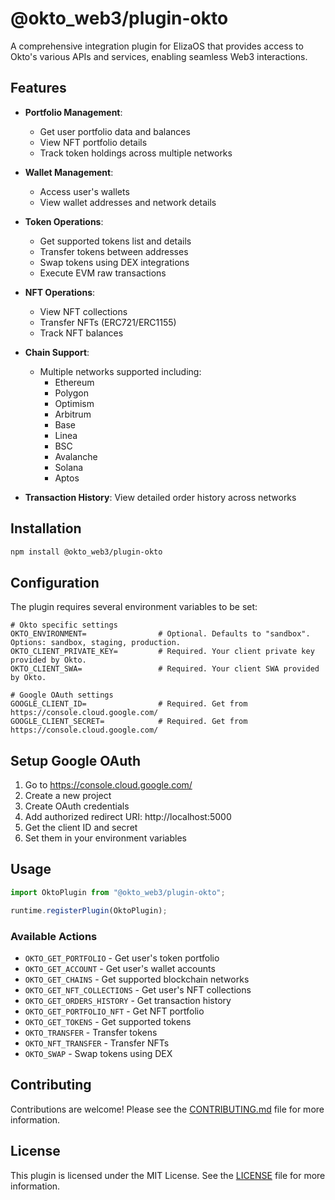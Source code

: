 # @okto_web3/plugin-okto

A comprehensive integration plugin for ElizaOS that provides access to Okto's various APIs and services, enabling seamless Web3 interactions.

## Features

- **Portfolio Management**: 
  - Get user portfolio data and balances
  - View NFT portfolio details
  - Track token holdings across multiple networks

- **Wallet Management**: 
  - Access user's wallets
  - View wallet addresses and network details

- **Token Operations**:
  - Get supported tokens list and details
  - Transfer tokens between addresses
  - Swap tokens using DEX integrations
  - Execute EVM raw transactions

- **NFT Operations**:
  - View NFT collections
  - Transfer NFTs (ERC721/ERC1155)
  - Track NFT balances

- **Chain Support**: 
  - Multiple networks supported including:
    - Ethereum
    - Polygon
    - Optimism
    - Arbitrum
    - Base
    - Linea
    - BSC
    - Avalanche
    - Solana
    - Aptos

- **Transaction History**: View detailed order history across networks

## Installation

```bash
npm install @okto_web3/plugin-okto
```

## Configuration

The plugin requires several environment variables to be set:

```env
# Okto specific settings
OKTO_ENVIRONMENT=                # Optional. Defaults to "sandbox". Options: sandbox, staging, production.
OKTO_CLIENT_PRIVATE_KEY=         # Required. Your client private key provided by Okto.
OKTO_CLIENT_SWA=                 # Required. Your client SWA provided by Okto.

# Google OAuth settings
GOOGLE_CLIENT_ID=                # Required. Get from https://console.cloud.google.com/
GOOGLE_CLIENT_SECRET=            # Required. Get from https://console.cloud.google.com/
```

## Setup Google OAuth

1. Go to https://console.cloud.google.com/
2. Create a new project
3. Create OAuth credentials
4. Add authorized redirect URI: http://localhost:5000
5. Get the client ID and secret
6. Set them in your environment variables

## Usage

```typescript
import OktoPlugin from "@okto_web3/plugin-okto";

runtime.registerPlugin(OktoPlugin);
```

### Available Actions

- `OKTO_GET_PORTFOLIO` - Get user's token portfolio
- `OKTO_GET_ACCOUNT` - Get user's wallet accounts
- `OKTO_GET_CHAINS` - Get supported blockchain networks
- `OKTO_GET_NFT_COLLECTIONS` - Get user's NFT collections
- `OKTO_GET_ORDERS_HISTORY` - Get transaction history
- `OKTO_GET_PORTFOLIO_NFT` - Get NFT portfolio
- `OKTO_GET_TOKENS` - Get supported tokens
- `OKTO_TRANSFER` - Transfer tokens
- `OKTO_NFT_TRANSFER` - Transfer NFTs
- `OKTO_SWAP` - Swap tokens using DEX

## Contributing

Contributions are welcome! Please see the [CONTRIBUTING.md](CONTRIBUTING.md) file for more information.

## License

This plugin is licensed under the MIT License. See the [LICENSE](LICENSE) file for more information.